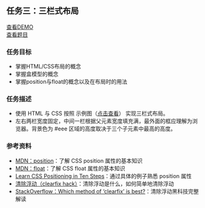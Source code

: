 ## 任务三：三栏式布局
[查看DEMO](https://rawgit.com/cjlalala/2016-IFE/master/phase01/task03/task03.html)<br>
[查看题目](http://ife.baidu.com/2016/task/detail?taskId=3)

### 任务目标
* 掌握HTML/CSS布局的概念
* 掌握盒模型的概念
* 掌握position与float的概念以及在布局时的用法

### 任务描述
* 使用 HTML 与 CSS 按照 示例图（[点击查看](http://7xrp04.com1.z0.glb.clouddn.com/task_1_3_1.png)） 实现三栏式布局。
* 左右两栏宽度固定，中间一栏根据父元素宽度填充满，最外面的框应理解为浏览器。背景色为 #eee 区域的高度取决于三个子元素中最高的高度。

### 参考资料
* [MDN：position](https://developer.mozilla.org/zh-CN/docs/Web/CSS/position)：了解 CSS position 属性的基本知识<br>
* [MDN：float](https://developer.mozilla.org/en-US/docs/Web/CSS/float)：了解 CSS float 属性的基本知识<br>
* [Learn CSS Positioning in Ten Steps](http://www.barelyfitz.com/screencast/html-training/css/positioning/)：通过具体的例子熟悉 position 属性<br>
* [清除浮动（clearfix hack）](http://zh.learnlayout.com/clearfix.html)：清除浮动是什么，如何简单地清除浮动<br>
* [StackOverflow：Which method of ‘clearfix’ is best?](http://stackoverflow.com/questions/211383/what-methods-of-clearfix-can-i-use)：清除浮动黑科技完整解读
